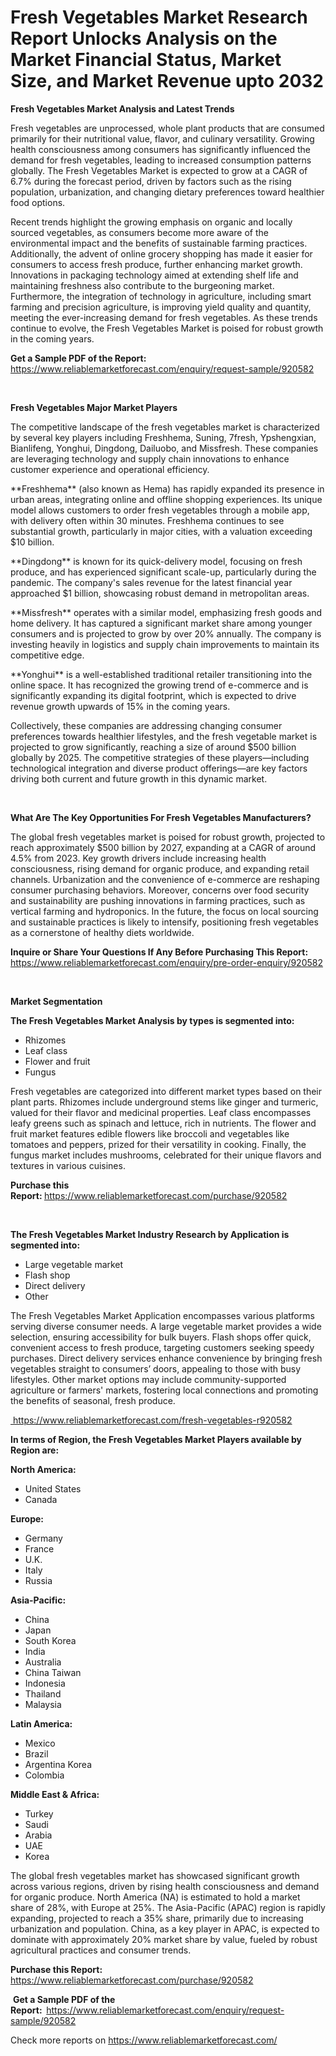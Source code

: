 <p><h1>Fresh Vegetables Market Research Report Unlocks Analysis on the Market Financial Status, Market Size, and Market Revenue upto 2032</h1></p><p><strong>Fresh Vegetables Market Analysis and Latest Trends</strong></p>
<p><p>Fresh vegetables are unprocessed, whole plant products that are consumed primarily for their nutritional value, flavor, and culinary versatility. Growing health consciousness among consumers has significantly influenced the demand for fresh vegetables, leading to increased consumption patterns globally. The Fresh Vegetables Market is expected to grow at a CAGR of 6.7% during the forecast period, driven by factors such as the rising population, urbanization, and changing dietary preferences toward healthier food options.</p><p>Recent trends highlight the growing emphasis on organic and locally sourced vegetables, as consumers become more aware of the environmental impact and the benefits of sustainable farming practices. Additionally, the advent of online grocery shopping has made it easier for consumers to access fresh produce, further enhancing market growth. Innovations in packaging technology aimed at extending shelf life and maintaining freshness also contribute to the burgeoning market. Furthermore, the integration of technology in agriculture, including smart farming and precision agriculture, is improving yield quality and quantity, meeting the ever-increasing demand for fresh vegetables. As these trends continue to evolve, the Fresh Vegetables Market is poised for robust growth in the coming years.</p></p>
<p><strong>Get a Sample PDF of the Report:&nbsp;</strong> <a href="https://www.reliablemarketforecast.com/enquiry/request-sample/920582?utm_campaign=2533&utm_medium=2&utm_source=Github&utm_content=ia&utm_term=07032025&utm_id=fresh-vegetables">https://www.reliablemarketforecast.com/enquiry/request-sample/920582</a></p>
<p>&nbsp;</p>
<p><strong>Fresh Vegetables Major Market Players</strong></p>
<p><p>The competitive landscape of the fresh vegetables market is characterized by several key players including Freshhema, Suning, 7fresh, Ypshengxian, Bianlifeng, Yonghui, Dingdong, Dailuobo, and Missfresh. These companies are leveraging technology and supply chain innovations to enhance customer experience and operational efficiency.</p><p>**Freshhema** (also known as Hema) has rapidly expanded its presence in urban areas, integrating online and offline shopping experiences. Its unique model allows customers to order fresh vegetables through a mobile app, with delivery often within 30 minutes. Freshhema continues to see substantial growth, particularly in major cities, with a valuation exceeding $10 billion.</p><p>**Dingdong** is known for its quick-delivery model, focusing on fresh produce, and has experienced significant scale-up, particularly during the pandemic. The company's sales revenue for the latest financial year approached $1 billion, showcasing robust demand in metropolitan areas.</p><p>**Missfresh** operates with a similar model, emphasizing fresh goods and home delivery. It has captured a significant market share among younger consumers and is projected to grow by over 20% annually. The company is investing heavily in logistics and supply chain improvements to maintain its competitive edge.</p><p>**Yonghui** is a well-established traditional retailer transitioning into the online space. It has recognized the growing trend of e-commerce and is significantly expanding its digital footprint, which is expected to drive revenue growth upwards of 15% in the coming years.</p><p>Collectively, these companies are addressing changing consumer preferences towards healthier lifestyles, and the fresh vegetable market is projected to grow significantly, reaching a size of around $500 billion globally by 2025. The competitive strategies of these players—including technological integration and diverse product offerings—are key factors driving both current and future growth in this dynamic market.</p></p>
<p>&nbsp;</p>
<p><strong>What Are The Key Opportunities For Fresh Vegetables Manufacturers?</strong></p>
<p><p>The global fresh vegetables market is poised for robust growth, projected to reach approximately $500 billion by 2027, expanding at a CAGR of around 4.5% from 2023. Key growth drivers include increasing health consciousness, rising demand for organic produce, and expanding retail channels. Urbanization and the convenience of e-commerce are reshaping consumer purchasing behaviors. Moreover, concerns over food security and sustainability are pushing innovations in farming practices, such as vertical farming and hydroponics. In the future, the focus on local sourcing and sustainable practices is likely to intensify, positioning fresh vegetables as a cornerstone of healthy diets worldwide.</p></p>
<p><strong>Inquire or Share Your Questions If Any Before Purchasing This Report:</strong> <a href="https://www.reliablemarketforecast.com/enquiry/pre-order-enquiry/920582?utm_campaign=2533&utm_medium=2&utm_source=Github&utm_content=ia&utm_term=07032025&utm_id=fresh-vegetables">https://www.reliablemarketforecast.com/enquiry/pre-order-enquiry/920582</a></p>
<p>&nbsp;</p>
<p><strong>Market Segmentation</strong></p>
<p><strong>The Fresh Vegetables Market Analysis by types is segmented into:</strong></p>
<p><ul><li>Rhizomes</li><li>Leaf class</li><li>Flower and fruit</li><li>Fungus</li></ul></p>
<p><p>Fresh vegetables are categorized into different market types based on their plant parts. Rhizomes include underground stems like ginger and turmeric, valued for their flavor and medicinal properties. Leaf class encompasses leafy greens such as spinach and lettuce, rich in nutrients. The flower and fruit market features edible flowers like broccoli and vegetables like tomatoes and peppers, prized for their versatility in cooking. Finally, the fungus market includes mushrooms, celebrated for their unique flavors and textures in various cuisines.</p></p>
<p><strong>Purchase this Report:&nbsp;</strong><a href="https://www.reliablemarketforecast.com/purchase/920582?utm_campaign=2533&utm_medium=2&utm_source=Github&utm_content=ia&utm_term=07032025&utm_id=fresh-vegetables">https://www.reliablemarketforecast.com/purchase/920582</a></p>
<p>&nbsp;</p>
<p><strong>The Fresh Vegetables Market Industry Research by Application is segmented into:</strong></p>
<p><ul><li>Large vegetable market</li><li>Flash shop</li><li>Direct delivery</li><li>Other</li></ul></p>
<p><p>The Fresh Vegetables Market Application encompasses various platforms serving diverse consumer needs. A large vegetable market provides a wide selection, ensuring accessibility for bulk buyers. Flash shops offer quick, convenient access to fresh produce, targeting customers seeking speedy purchases. Direct delivery services enhance convenience by bringing fresh vegetables straight to consumers’ doors, appealing to those with busy lifestyles. Other market options may include community-supported agriculture or farmers' markets, fostering local connections and promoting the benefits of seasonal, fresh produce.</p></p>
<p><a href="https://www.reliablemarketforecast.com/fresh-vegetables-r920582?utm_campaign=2533&utm_medium=2&utm_source=Github&utm_content=ia&utm_term=07032025&utm_id=fresh-vegetables">&nbsp;https://www.reliablemarketforecast.com/fresh-vegetables-r920582</a></p>
<p><strong>In terms of Region, the Fresh Vegetables Market Players available by Region are:</strong></p>
<p>
    <p> <strong> North America: </strong>
        <ul>
            <li>United States</li>
            <li>Canada</li>
        </ul>
        </p> 
    <p> <strong> Europe: </strong>
        <ul>
            <li>Germany</li>
            <li>France</li>
            <li>U.K.</li>
            <li>Italy</li>
            <li>Russia</li>
        </ul>
        </p> 
    <p> <strong> Asia-Pacific: </strong>
        <ul>
            <li>China</li>
            <li>Japan</li>
            <li>South Korea</li>
            <li>India</li>
            <li>Australia</li>
            <li>China Taiwan</li>
            <li>Indonesia</li>
            <li>Thailand</li>
            <li>Malaysia</li>
        </ul>
        </p> 
    <p> <strong> Latin America: </strong>
        <ul>
            <li>Mexico</li>
            <li>Brazil</li>
            <li>Argentina Korea</li>
            <li>Colombia</li>
        </ul>
        </p> 
    <p> <strong> Middle East & Africa: </strong>
        <ul>
            <li>Turkey</li>
            <li>Saudi</li>
            <li>Arabia</li>
            <li>UAE</li>
            <li>Korea</li>
        </ul>
    </p>
    </p>
<p><p>The global fresh vegetables market has showcased significant growth across various regions, driven by rising health consciousness and demand for organic produce. North America (NA) is estimated to hold a market share of 28%, with Europe at 25%. The Asia-Pacific (APAC) region is rapidly expanding, projected to reach a 35% share, primarily due to increasing urbanization and population. China, as a key player in APAC, is expected to dominate with approximately 20% market share by value, fueled by robust agricultural practices and consumer trends.</p></p>
<p><strong>Purchase this Report: </strong><a href="https://www.reliablemarketforecast.com/purchase/920582?utm_campaign=2533&utm_medium=2&utm_source=Github&utm_content=ia&utm_term=07032025&utm_id=fresh-vegetables">https://www.reliablemarketforecast.com/purchase/920582</a></p>
<p>&nbsp;<strong>Get a Sample PDF of the Report:&nbsp;&nbsp;</strong><a href="https://www.reliablemarketforecast.com/enquiry/request-sample/920582?utm_campaign=2533&utm_medium=2&utm_source=Github&utm_content=ia&utm_term=07032025&utm_id=fresh-vegetables">https://www.reliablemarketforecast.com/enquiry/request-sample/920582</a></p>
<p><strong></strong></p>
<p>Check more reports on <a href="https://www.reliablemarketforecast.com/?utm_campaign=2533&utm_medium=2&utm_source=Github&utm_content=ia&utm_term=07032025&utm_id=fresh-vegetables">https://www.reliablemarketforecast.com/</a></p>
